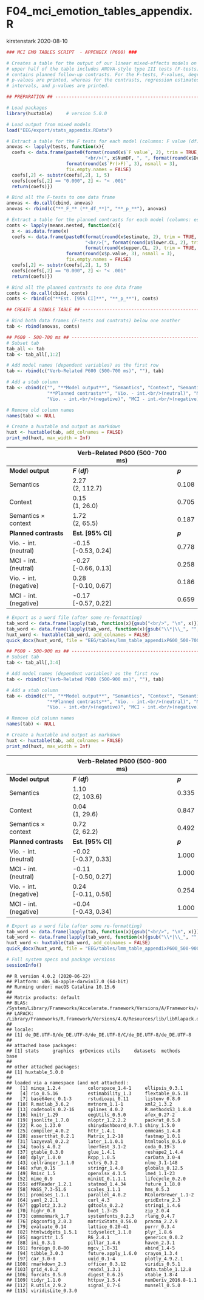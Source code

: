 F04\_mci\_emotion\_tables\_appendix.R
================
kirstenstark
2020-08-10

``` r
### MCI EMO TABLES SCRIPT  - APPENDIX (P600) ###

# Creates a table for the output of our linear mixed-effects models on P600 amplitudes. The 
# upper half of the table includes ANOVA-style type III tests (F-tests), the bottom half 
# contains planned follow-up contrasts. For the F-tests, F-values, degrees of freedom, and 
# p-values are printed, whereas for the contrasts, regression estimates, 95% confidence 
# intervals, and p-values are printed.

## PREPARATION ## ---------------------------------------------------------------------------------

# Load packages
library(huxtable)     # version 5.0.0

# Load output from mixed models
load("EEG/export/stats_appendix.RData")

# Extract a table for the F tests for each model (columns: F value (df), p-value)
anovas <- lapply(tests, function(x){
  coefs <- data.frame(paste0(format(round(x$`F value`, 2), trim = TRUE, nsmall = 2),
                             "<br/>(", x$NumDF, ", ", format(round(x$DenDF, 1), trim = TRUE, nsmall = 1), ")"),
                      format(round(x$`Pr(>F)`, 3), nsmall = 3),
                      fix.empty.names = FALSE)
  coefs[,2] <- substr(coefs[,2], 1, 5)
  coefs[coefs[,2] == "0.000", 2] <- "< .001"
  return(coefs)})

# Bind all the F-tests to one data frame
anovas <- do.call(cbind, anovas)
anovas <- rbind(c("**_F_** (**_df_**)", "**_p_**"), anovas)

# Extract a table for the planned contrasts for each model (columns: estimate [CI], p-value)
conts <- lapply(means.nested, function(x){
  x <- as.data.frame(x)
  coefs <- data.frame(paste0(format(round(x$estimate, 2), trim = TRUE, nsmall = 2),
                             "<br/>[", format(round(x$lower.CL, 2), trim = TRUE, nsmall = 2), ", ",
                             format(round(x$upper.CL, 2), trim = TRUE, nsmall = 2), "]"),
                      format(round(x$p.value, 3), nsmall = 3),
                      fix.empty.names = FALSE)
  coefs[,2] <- substr(coefs[,2], 1, 5)
  coefs[coefs[,2] == "0.000", 2] <- "< .001"
  return(coefs)})

# Bind all the planned contrasts to one data frame
conts <- do.call(cbind, conts)
conts <- rbind(c("**Est. [95% CI]**", "**_p_**"), conts)

## CREATE A SINGLE TABLE ## -----------------------------------------------------------------------

# Bind both data frames (F-tests and contrats) below one another
tab <- rbind(anovas, conts)

## P600 - 500-700 ms ## ---------------------------------------------------------------------------
# Subset tab
tab_all <- tab
tab <- tab_all[,1:2]

# Add model names (dependent variables) as the first row
tab <- rbind(c("Verb-Related P600 (500-700 ms)", ""), tab)

# Add a stub column
tab <- cbind(c("", "**Model output**", "Semantics", "Context", "Semantics × context",
               "**Planned contrasts**", "Vio. - int.<br/>(neutral)", "MCI - int.<br/>(neutral)",
               "Vio. - int.<br/>(negative)", "MCI - int.<br/>(negative)"), tab)

# Remove old column names
names(tab) <- NULL

# Create a huxtable and output as markdown
huxt <- huxtable(tab, add_colnames = FALSE)
print_md(huxt, max_width = Inf)
```

|                            | Verb-Related P600 (500-700 ms) |         |
| -------------------------- | ------------------------------ | ------- |
| **Model output**           | ***F*** (***df***)             | ***p*** |
| Semantics                  | 2.27<br/>(2, 112.7)            | 0.108   |
| Context                    | 0.15<br/>(1, 26.0)             | 0.705   |
| Semantics × context        | 1.72<br/>(2, 65.5)             | 0.187   |
| **Planned contrasts**      | **Est. \[95% CI\]**            | ***p*** |
| Vio. - int.<br/>(neutral)  | \-0.15<br/>\[-0.53, 0.24\]     | 0.778   |
| MCI - int.<br/>(neutral)   | \-0.27<br/>\[-0.66, 0.13\]     | 0.258   |
| Vio. - int.<br/>(negative) | 0.28<br/>\[-0.10, 0.67\]       | 0.186   |
| MCI - int.<br/>(negative)  | \-0.17<br/>\[-0.57, 0.22\]     | 0.659   |

``` r
# Export as a word file (after some re-formatting)
tab_word <- data.frame(lapply(tab, function(x){gsub("<br/>", "\n", x)}))
tab_word <- data.frame(lapply(tab_word, function(x){gsub("\\*|\\_", "", x)}))
huxt_word <- huxtable(tab_word, add_colnames = FALSE)
quick_docx(huxt_word, file = "EEG/tables/lmm_table_appendixP600_500-700ms.docx", open = FALSE)

## P600 - 500-900 ms ## ---------------------------------------------------------------------------
# Subset tab
tab <- tab_all[,3:4]

# Add model names (dependent variables) as the first row
tab <- rbind(c("Verb-Related P600 (500-900 ms)", ""), tab)

# Add a stub column
tab <- cbind(c("", "**Model output**", "Semantics", "Context", "Semantics × context",
               "**Planned contrasts**", "Vio. - int.<br/>(neutral)", "MCI - int.<br/>(neutral)",
               "Vio. - int.<br/>(negative)", "MCI - int.<br/>(negative)"), tab)

# Remove old column names
names(tab) <- NULL

# Create a huxtable and output as markdown
huxt <- huxtable(tab, add_colnames = FALSE)
print_md(huxt, max_width = Inf)
```

|                            | Verb-Related P600 (500-900 ms) |         |
| -------------------------- | ------------------------------ | ------- |
| **Model output**           | ***F*** (***df***)             | ***p*** |
| Semantics                  | 1.10<br/>(2, 103.6)            | 0.335   |
| Context                    | 0.04<br/>(1, 29.6)             | 0.847   |
| Semantics × context        | 0.72<br/>(2, 62.2)             | 0.492   |
| **Planned contrasts**      | **Est. \[95% CI\]**            | ***p*** |
| Vio. - int.<br/>(neutral)  | \-0.02<br/>\[-0.37, 0.33\]     | 1.000   |
| MCI - int.<br/>(neutral)   | \-0.11<br/>\[-0.50, 0.27\]     | 1.000   |
| Vio. - int.<br/>(negative) | 0.24<br/>\[-0.11, 0.58\]       | 0.254   |
| MCI - int.<br/>(negative)  | \-0.04<br/>\[-0.43, 0.34\]     | 1.000   |

``` r
# Export as a word file (after some re-formatting)
tab_word <- data.frame(lapply(tab, function(x){gsub("<br/>", "\n", x)}))
tab_word <- data.frame(lapply(tab_word, function(x){gsub("\\*|\\_", "", x)}))
huxt_word <- huxtable(tab_word, add_colnames = FALSE)
quick_docx(huxt_word, file = "EEG/tables/lmm_table_appendixP600_500-900ms.docx", open = FALSE)
```

``` r
# Full system specs and package versions
sessionInfo()
```

    ## R version 4.0.2 (2020-06-22)
    ## Platform: x86_64-apple-darwin17.0 (64-bit)
    ## Running under: macOS Catalina 10.15.6
    ## 
    ## Matrix products: default
    ## BLAS:   /System/Library/Frameworks/Accelerate.framework/Versions/A/Frameworks/vecLib.framework/Versions/A/libBLAS.dylib
    ## LAPACK: /Library/Frameworks/R.framework/Versions/4.0/Resources/lib/libRlapack.dylib
    ## 
    ## locale:
    ## [1] de_DE.UTF-8/de_DE.UTF-8/de_DE.UTF-8/C/de_DE.UTF-8/de_DE.UTF-8
    ## 
    ## attached base packages:
    ## [1] stats     graphics  grDevices utils     datasets  methods   base     
    ## 
    ## other attached packages:
    ## [1] huxtable_5.0.0
    ## 
    ## loaded via a namespace (and not attached):
    ##   [1] minqa_1.2.4          colorspace_1.4-1     ellipsis_0.3.1      
    ##   [4] rio_0.5.16           estimability_1.3     flextable_0.5.10    
    ##   [7] base64enc_0.1-3      rstudioapi_0.11      listenv_0.8.0       
    ##  [10] R.matlab_3.6.2       mvtnorm_1.1-1        xml2_1.3.2          
    ##  [13] codetools_0.2-16     splines_4.0.2        R.methodsS3_1.8.0   
    ##  [16] knitr_1.29           eegUtils_0.5.0       afex_0.27-2         
    ##  [19] jsonlite_1.7.0       nloptr_1.2.2.2       packrat_0.5.0       
    ##  [22] R.oo_1.23.0          shinydashboard_0.7.1 shiny_1.5.0         
    ##  [25] compiler_4.0.2       httr_1.4.1           emmeans_1.4.8       
    ##  [28] assertthat_0.2.1     Matrix_1.2-18        fastmap_1.0.1       
    ##  [31] lazyeval_0.2.2       later_1.1.0.1        htmltools_0.5.0     
    ##  [34] tools_4.0.2          lmerTest_3.1-2       coda_0.19-3         
    ##  [37] gtable_0.3.0         glue_1.4.1           reshape2_1.4.4      
    ##  [40] dplyr_1.0.0          Rcpp_1.0.5           carData_3.0-4       
    ##  [43] cellranger_1.1.0     vctrs_0.3.2          nlme_3.1-148        
    ##  [46] xfun_0.15            stringr_1.4.0        globals_0.12.5      
    ##  [49] Rmisc_1.5            openxlsx_4.1.5       lme4_1.1-23         
    ##  [52] mime_0.9             miniUI_0.1.1.1       lifecycle_0.2.0     
    ##  [55] edfReader_1.2.1      statmod_1.4.34       future_1.18.0       
    ##  [58] MASS_7.3-51.6        scales_1.1.1         hms_0.5.3           
    ##  [61] promises_1.1.1       parallel_4.0.2       RColorBrewer_1.1-2  
    ##  [64] yaml_2.2.1           curl_4.3             gridExtra_2.3       
    ##  [67] ggplot2_3.3.2        gdtools_0.2.2        stringi_1.4.6       
    ##  [70] highr_0.8            boot_1.3-25          zip_2.0.4           
    ##  [73] commonmark_1.7       systemfonts_0.2.3    rlang_0.4.7         
    ##  [76] pkgconfig_2.0.3      matrixStats_0.56.0   pracma_2.2.9        
    ##  [79] evaluate_0.14        lattice_0.20-41      purrr_0.3.4         
    ##  [82] htmlwidgets_1.5.1    tidyselect_1.1.0     plyr_1.8.6          
    ##  [85] magrittr_1.5         R6_2.4.1             generics_0.0.2      
    ##  [88] ini_0.3.1            pillar_1.4.6         haven_2.3.1         
    ##  [91] foreign_0.8-80       mgcv_1.8-31          abind_1.4-5         
    ##  [94] tibble_3.0.3         future.apply_1.6.0   crayon_1.3.4        
    ##  [97] car_3.0-8            uuid_0.1-4           plotly_4.9.2.1      
    ## [100] rmarkdown_2.3        officer_0.3.12       viridis_0.5.1       
    ## [103] grid_4.0.2           readxl_1.3.1         data.table_1.12.8   
    ## [106] forcats_0.5.0        digest_0.6.25        xtable_1.8-4        
    ## [109] tidyr_1.1.0          httpuv_1.5.4         numDeriv_2016.8-1.1 
    ## [112] R.utils_2.9.2        signal_0.7-6         munsell_0.5.0       
    ## [115] viridisLite_0.3.0
